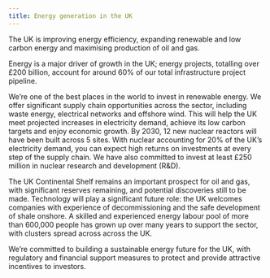 ```yaml
---
title: Energy generation in the UK
---
```

The UK is improving energy efficiency, expanding renewable and low carbon energy and maximising production of oil and gas. 

Energy is a major driver of growth in the UK; energy projects, totalling over £200 billion, account for around 60% of our total infrastructure project pipeline.

We’re one of the best places in the world to invest in renewable energy. We offer significant  supply chain opportunities across the sector, including waste energy, electrical networks and offshore wind. This will help the UK meet projected increases in electricity demand, achieve its low carbon targets and enjoy economic growth.
By 2030, 12 new nuclear reactors will have been built across 5 sites. With nuclear accounting for 20% of the UK’s electricity demand, you can expect high returns on investments at every step of the supply chain. We have also committed to invest at least £250 million in nuclear research and development (R&D).

The UK Continental Shelf remains an important prospect for oil and gas, with significant reserves remaining, and potential discoveries still to be made. Technology will play a significant future role: the UK welcomes companies with experience of decommissioning and the safe development of shale onshore.
A skilled and experienced energy labour pool of more than 600,000 people has grown up over many years to support the sector, with clusters spread across across the  UK. 

We’re committed to building a sustainable energy future for the UK, with regulatory and financial support measures to protect and provide attractive incentives to investors.


